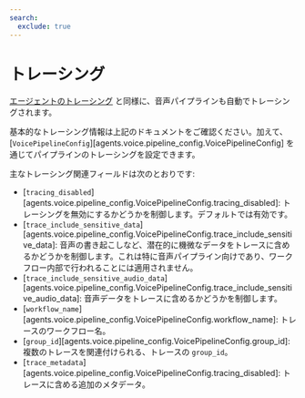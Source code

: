 ```yaml
---
search:
  exclude: true
---
```

# トレーシング

[エージェントのトレーシング](../tracing.md) と同様に、音声パイプラインも自動でトレーシングされます。

基本的なトレーシング情報は上記のドキュメントをご確認ください。加えて、[`VoicePipelineConfig`][agents.voice.pipeline_config.VoicePipelineConfig] を通じてパイプラインのトレーシングを設定できます。

主なトレーシング関連フィールドは次のとおりです:

- [`tracing_disabled`][agents.voice.pipeline_config.VoicePipelineConfig.tracing_disabled]: トレーシングを無効にするかどうかを制御します。デフォルトでは有効です。
- [`trace_include_sensitive_data`][agents.voice.pipeline_config.VoicePipelineConfig.trace_include_sensitive_data]: 音声の書き起こしなど、潜在的に機微なデータをトレースに含めるかどうかを制御します。これは特に音声パイプライン向けであり、ワークフロー内部で行われることには適用されません。
- [`trace_include_sensitive_audio_data`][agents.voice.pipeline_config.VoicePipelineConfig.trace_include_sensitive_audio_data]: 音声データをトレースに含めるかどうかを制御します。
- [`workflow_name`][agents.voice.pipeline_config.VoicePipelineConfig.workflow_name]: トレースのワークフロー名。
- [`group_id`][agents.voice.pipeline_config.VoicePipelineConfig.group_id]: 複数のトレースを関連付けられる、トレースの `group_id`。
- [`trace_metadata`][agents.voice.pipeline_config.VoicePipelineConfig.tracing_disabled]: トレースに含める追加のメタデータ。